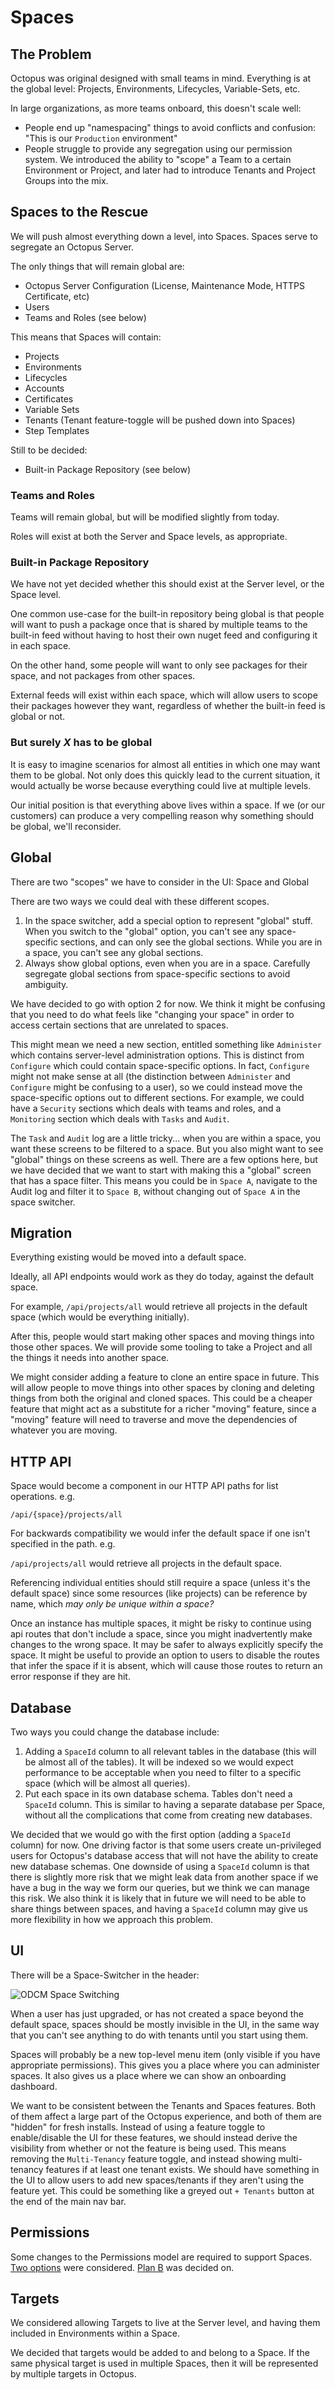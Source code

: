 # Spaces

## The Problem

Octopus was original designed with small teams in mind. Everything is at the global level: Projects, Environments, Lifecycles, Variable-Sets, etc.

In large organizations, as more teams onboard, this doesn't scale well:

- People end up "namespacing" things to avoid conflicts and confusion: "This is our `Production` environment"
- People struggle to provide any segregation using our permission system. We introduced the ability to "scope" a Team to a certain Environment or Project, and later had to introduce Tenants and Project Groups into the mix.

## Spaces to the Rescue 

We will push almost everything down a level, into Spaces. Spaces serve to segregate an Octopus Server.      

The only things that will remain global are:

- Octopus Server Configuration (License, Maintenance Mode, HTTPS Certificate, etc)
- Users
- Teams and Roles (see below)

This means that Spaces will contain:

- Projects
- Environments
- Lifecycles 
- Accounts
- Certificates
- Variable Sets
- Tenants (Tenant feature-toggle will be pushed down into Spaces)
- Step Templates

Still to be decided:
- Built-in Package Repository (see below)

### Teams and Roles

Teams will remain global, but will be modified slightly from today. 

Roles will exist at both the Server and Space levels, as appropriate.

### Built-in Package Repository

We have not yet decided whether this should exist at the Server level, or the Space level.

One common use-case for the built-in repository being global is that people will want to push a package once that is shared by multiple teams to the built-in feed without having to host their own nuget feed and configuring it in each space. 

On the other hand, some people will want to only see packages for their space, and not packages from other spaces.

External feeds will exist within each space, which will allow users to scope their packages however they want, regardless of whether the built-in feed is global or not.

### But surely _X_ has to be global

It is easy to imagine scenarios for almost all entities in which one may want them to be global. Not only does this quickly lead to the current situation, it would actually be worse because everything could live at multiple levels.

Our initial position is that everything above lives within a space.  If we (or our customers) can produce a very compelling reason why something should be global, we'll reconsider.

## Global

There are two "scopes" we have to consider in the UI: Space and Global

There are two ways we could deal with these different scopes.

1. In the space switcher, add a special option to represent "global" stuff. When you switch to the "global" option, you can't see any space-specific sections, and can only see the global sections. While you are in a space, you can't see any global sections.
2. Always show global options, even when you are in a space. Carefully segregate global sections from space-specific sections to avoid ambiguity.

We have decided to go with option 2 for now. We think it might be confusing that you need to do what feels like "changing your space" in order to access certain sections that are unrelated to spaces.

This might mean we need a new section, entitled something like `Administer` which contains server-level administration options. This is distinct from `Configure` which could contain space-specific options. In fact, `Configure` might not make sense at all (the distinction between `Administer` and `Configure` might be confusing to a user), so we could instead move the space-specific options out to different sections. For example, we could have a `Security` sections which deals with teams and roles, and a `Monitoring` section which deals with `Tasks` and `Audit`.

The `Task` and `Audit` log are a little tricky... when you are within a space, you want these screens to be filtered to a space. But you also might want to see "global" things on these screens as well. There are a few options here, but we have decided that we want to start with making this a "global" screen that has a space filter. This means you could be in `Space A`, navigate to the Audit log and filter it to `Space B`, without changing out of `Space A` in the space switcher.

## Migration

Everything existing would be moved into a default space.

Ideally, all API endpoints would work as they do today, against the default space.

For example, `/api/projects/all` would retrieve all projects in the default space (which would be everything initially).

After this, people would start making other spaces and moving things into those other spaces. We will provide some tooling to take a Project and all the things it needs into another space.

We might consider adding a feature to clone an entire space in future. This will allow people to move things into other spaces by cloning and deleting things from both the original and cloned spaces. This could be a cheaper feature that might act as a substitute for a richer "moving" feature, since a "moving" feature will need to traverse and move the dependencies of whatever you are moving.

## HTTP API

Space would become a component in our HTTP API paths for list operations. e.g.

`/api/{space}/projects/all`

For backwards compatibility we would infer the default space if one isn't specified in the path. e.g.

`/api/projects/all` would retrieve all projects in the default space.

Referencing individual entities should still require a space (unless it's the default space) since some resources (like projects) can be reference by name, which _may only be unique within a space?_

Once an instance has multiple spaces, it might be risky to continue using api routes that don't include a space, since you might inadvertently make changes to the wrong space. It may be safer to always explicitly specify the space. It might be useful to provide an option to users to disable the routes that infer the space if it is absent, which will cause those routes to return an error response if they are hit.

## Database

Two ways you could change the database include:

1. Adding a `SpaceId` column to all relevant tables in the database (this will be almost all of the tables). It will be indexed so we would expect performance to be acceptable when you need to filter to a specific space (which will be almost all queries).
2. Put each space in its own database schema. Tables don't need a `SpaceId` column. This is similar to having a separate database per Space, without all the complications that come from creating new databases.

We decided that we would go with the first option (adding a `SpaceId` column) for now. One driving factor is that some users create un-privileged users for Octopus's database access that will not have the ability to create new database schemas. One downside of using a `SpaceId` column is that there is slightly more risk that we might leak data from another space if we have a bug in the way we form our queries, but we think we can manage this risk. We also think it is likely that in future we will need to be able to share things between spaces, and having a `SpaceId` column may give us more flexibility in how we approach this problem.

## UI

There will be a Space-Switcher in the header:

![ODCM Space Switching](odcm-space-switching-menu.png "width=500")

When a user has just upgraded, or has not created a space beyond the default space, spaces should be mostly invisible in the UI, in the same way that you can't see anything to do with tenants until you start using them.

Spaces will probably be a new top-level menu item (only visible if you have appropriate permissions). This gives you a place where you can administer spaces. It also gives us a place where we can show an onboarding dashboard.

We want to be consistent between the Tenants and Spaces features. Both of them affect a large part of the Octopus experience, and both of them are "hidden" for fresh installs. Instead of using a feature toggle to enable/disable the UI for these features, we should instead derive the visibility from whether or not the feature is being used. This means removing the `Multi-Tenancy` feature toggle, and instead showing multi-tenancy features if at least one tenant exists. We should have something in the UI to allow users to add new spaces/tenants if they aren't using the feature yet. This could be something like a greyed out `+ Tenants` button at the end of the main nav bar.

## Permissions 

Some changes to the Permissions model are required to support Spaces. 
[Two options](../Permissions/index.md) were considered. [Plan B](../permissions/Permissions-PlanB.md) was decided on. 

## Targets

We considered allowing Targets to live at the Server level, and having them included in Environments within a Space. 

We decided that targets would be added to and belong to a Space. If the same physical target is used in multiple Spaces, then it will be represented by multiple targets in Octopus. 
